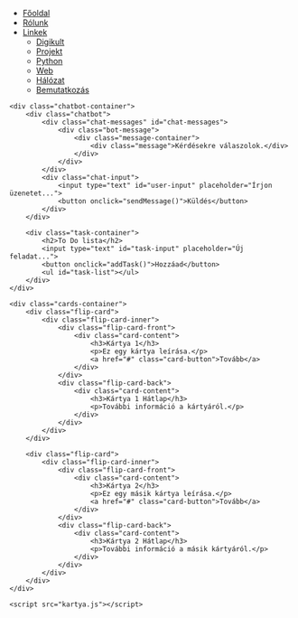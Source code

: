 <!DOCTYPE html>
<html lang="hu">
<head>
    <meta charset="utf-8">
    <meta name="viewport" content="width=device-width, initial-scale=1.0">
    <title>Kártyák</title>
    <link href="kartya.css" rel="stylesheet">
    <style><style>
        /* Alap stílusok */
body {
    font-family: Arial, sans-serif;
    background-color: #ffc0cb; /* Rózsaszín háttérszín */
    color: #333;
    margin: 0;
    padding: 0;
}

/* Általános link stílus */
a {
    color: #333;
    text-decoration: none;
}

a:hover {
    text-decoration: underline;
}

/* Toast stílusok */
.toast {
    display: flex;
    justify-content: space-between;
    align-items: center;
    padding: 10px;
    background-color: #ffb6c1; /* Világosabb rózsaszín */
    color: #333;
    border-radius: 5px;
    box-shadow: 0 2px 4px rgba(0, 0, 0, 0.1);
    margin: 10px;
    max-width: 300px; /* Kisebb méret */
}

.toast-close {
    cursor: pointer;
}

/* Responsive menü */
.responsive-menu {
    background-color: #333;
    padding: 10px;
    box-shadow: 0 2px 4px rgba(0, 0, 0, 0.1);
    position: relative;
    z-index: 1;
}

.menu {
    list-style-type: none;
    padding: 0;
    margin: 0;
    display: flex;
    justify-content: center;
    align-items: center;
}

.menu li {
    margin: 0 10px;
}

.menu a {
    color: white;
    text-decoration: none;
    padding: 10px;
    transition: all 0.3s ease;
    border-radius: 5px;
}

.menu a:hover {
    background-color: #555;
}

.dropdown-toggle::after {
    content: ' ▼';
}

.dropdown-menu {
    display: none;
    position: absolute;
    background-color: #333;
    padding: 10px;
    border-radius: 5px;
}

.menu li:hover .dropdown-menu {
    display: block;
}

/* Chatbot és ToDo lista */
.chatbot-container {
    display: flex;
    justify-content: space-between;
    align-items: flex-start;
    margin: 20px;
    flex-wrap: wrap;
}

.chatbot {
    flex: 1;
    background-color: #fff;
    border-radius: 10px;
    box-shadow: 0 4px 8px rgba(0, 0, 0, 0.1);
    padding: 20px;
    margin-right: 20px;
    width: 100%;
    max-width: 400px;
}

.chat-output {
    max-height: 300px;
    overflow-y: auto;
    border: 1px solid #ccc;
    padding: 10px;
    border-radius: 5px;
    margin-bottom: 10px;
}

.chat-input {
    display: flex;
    align-items: center;
    margin-top: 10px;
}

.chat-input input[type="text"] {
    flex: 1;
    padding: 10px;
    border: 1px solid #ccc;
    border-radius: 5px;
    margin-right: 10px;
}

.chat-input button {
    padding: 10px;
    background-color: #333;
    color: white;
    border: none;
    cursor: pointer;
    border-radius: 5px;
}

.task-container {
    flex: 1;
    background-color: #fff;
    border-radius: 10px;
    box-shadow: 0 4px 8px rgba(0, 0, 0, 0.1);
    padding: 20px;
    margin-left: 20px;
    width: 100%;
    max-width: 400px;
}

.task-container h2 {
    margin-bottom: 10px;
}

.task-container input[type="text"] {
    width: calc(100% - 100px);
    padding: 10px;
    border: 1px solid #ccc;
    border-radius: 5px;
    margin-right: 10px;
}

.task-container button {
    padding: 10px;
    background-color: #333;
    color: white;
    border: none;
    cursor: pointer;
    border-radius: 5px;
}

/* Éjszakai mód */
.night-mode {
    background-color: #333;
    color: white;
}

.toggle-night-mode {
    margin: 10px;
    padding: 10px;
    background-color: #333;
    color: white;
    border: 1px solid #fff;
    cursor: pointer;
    border-radius: 5px;
}

.toggle-night-mode:hover {
    background-color: #555;
}

/* Chatbot stílusok */
.chat-messages {
    max-height: 300px;
    overflow-y: auto;
    padding: 10px;
    background-color: #fff;
    border-radius: 10px;
    box-shadow: 0 4px 8px rgba(0, 0, 0, 0.1);
}

.user-message {
    background-color: #e0f7fa;
    border-top-right-radius: 0;
}

.bot-message {
    background-color: #f5f5f5;
    border-top-left-radius: 0;
}

.message-container {
    display: flex;
    margin-bottom: 10px;
}

.user-message .message {
    margin-left: auto;
    padding: 10px;
    border-radius: 10px;
    max-width: 70%;
    word-wrap: break-word;
}

.bot-message .message {
    margin-right: auto;
    padding: 10px;
    border-radius: 10px;
    max-width: 70%;
    word-wrap: break-word;
}

/* Kártyák stílusai */
.flip-card {
    background-color: transparent;
    width: 300px;
    height: 400px;
    perspective: 1000px;
    margin: 20px;
    border-radius: 10px;
    box-shadow: 0 4px 8px rgba(0, 0, 0, 0.1);
    overflow: hidden; /* Megakadályozza a tartalom kiugrását */
}

.flip-card-inner {
    position: relative;
    width: 100%;
    height: 100%;
    text-align: center;
    transition: transform 0.6s;
    transform-style: preserve-3d;
}

.flip-card:hover .flip-card-inner {
    transform: rotateY(180deg);
}

.flip-card-front, .flip-card-back {
    position: absolute;
    width: 100%;
    height: 100%;
    backface-visibility: hidden;
}

.flip-card-front {
    background-color: #fff;
    color: #333;
}

.flip-card-back {
    background-color: #f5f5f5;
    color: #333;
    transform: rotateY(180deg);
}

.card-content {
    padding: 20px;
}

.card-button {
    display: inline-block;
    padding: 10px 20px;
    background-color: #333;
    color: white;
    text-decoration: none;
    border-radius: 5px;
    transition: background-color 0.3s ease;
}

.card-button:hover {
    background-color: #555;
}

/* Mobil nézet */
@media screen and (max-width: 768px) {
    .menu {
        flex-direction: column;
        align-items: flex-start;
    }

    .menu li {
        margin: 10px 0;
    }

    .menu a {
        width: 100%;
        text-align: left;
    }

    .dropdown-menu {
        position: static;
        width: auto;
        margin-top: 5px;
    }

    .chatbot-container {
        flex-direction: column;
        align-items: center;
    }

    .chatbot {
        width: 100%;
        margin-right: 0;
        margin-bottom: 20px;
        max-width: 100%;
    }

    .task-container {
        width: 100%;
        margin-left: 0;
        max-width: 100%;
    }

    .flip-card {
        width: 100%;
        max-width: 300px;
        height: 400px;
        margin: 10px;
    }
}

</style></style>
</head>
<body>
    <div class="responsive-menu">
        <ul class="menu">
            <li><a href="#főoldal">Főoldal</a></li>
            <li><a href="#rólunk">Rólunk</a></li>
            <li class="dropdown-toggle">
                <a href="#">Linkek</a>
                <ul class="dropdown-menu">
                    <li><a href="https://sites.google.com/view/ita-tjm10b/digikult">Digikult</a></li>
                    <li><a href="https://sites.google.com/view/ita-tjm10b/projekt">Projekt</a></li>
                    <li><a href="https://sites.google.com/view/ita-tjm10b/python">Python</a></li>
                    <li><a href="https://sites.google.com/view/ita-tjm10b/web">Web</a></li>
                    <li><a href="https://sites.google.com/view/ita-tjm10b/hálózat">Hálózat</a></li>
                    <li><a href="https://sites.google.com/view/ita-tjm10b/bemutatkozás">Bemutatkozás</a></li>
                </ul>
            </li>
        </ul>
    </div>

    <div class="chatbot-container">
        <div class="chatbot">
            <div class="chat-messages" id="chat-messages">
                <div class="bot-message">
                    <div class="message-container">
                        <div class="message">Kérdésekre válaszolok.</div>
                    </div>
                </div>
            </div>
            <div class="chat-input">
                <input type="text" id="user-input" placeholder="Írjon üzenetet...">
                <button onclick="sendMessage()">Küldés</button>
            </div>
        </div>

        <div class="task-container">
            <h2>To Do lista</h2>
            <input type="text" id="task-input" placeholder="Új feladat...">
            <button onclick="addTask()">Hozzáad</button>
            <ul id="task-list"></ul>
        </div>
    </div>

    <div class="cards-container">
        <div class="flip-card">
            <div class="flip-card-inner">
                <div class="flip-card-front">
                    <div class="card-content">
                        <h3>Kártya 1</h3>
                        <p>Ez egy kártya leírása.</p>
                        <a href="#" class="card-button">Tovább</a>
                    </div>
                </div>
                <div class="flip-card-back">
                    <div class="card-content">
                        <h3>Kártya 1 Hátlap</h3>
                        <p>További információ a kártyáról.</p>
                    </div>
                </div>
            </div>
        </div>

        <div class="flip-card">
            <div class="flip-card-inner">
                <div class="flip-card-front">
                    <div class="card-content">
                        <h3>Kártya 2</h3>
                        <p>Ez egy másik kártya leírása.</p>
                        <a href="#" class="card-button">Tovább</a>
                    </div>
                </div>
                <div class="flip-card-back">
                    <div class="card-content">
                        <h3>Kártya 2 Hátlap</h3>
                        <p>További információ a másik kártyáról.</p>
                    </div>
                </div>
            </div>
        </div>
    </div>

    <script src="kartya.js"></script>
</body>
</html>
